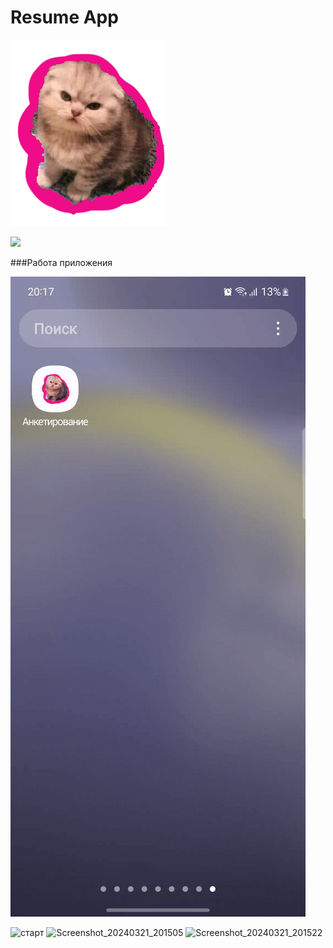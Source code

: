 
# Resume App

![](https://github.com/KarinaRomanova/Resume/blob/main/app/src/main/res/drawable/kittypic.png?raw=true)

![](https://img.shields.io/badge/release-v1.0.0-blue
) 



###Работа приложения

![](https://github.com/KarinaRomanova/Resume/blob/main/Screen_recording_20240321_201732-ezgif.com-video-to-gif-converter.gif)

![старт](https://github.com/KarinaRomanova/Resume/assets/57966840/8f3f7fe9-d5e7-4166-af5a-616f821828f8)
![Screenshot_20240321_201505](https://github.com/KarinaRomanova/Resume/assets/57966840/5075f6bb-e34d-495e-b1c5-ef85a5c57bad)
![Screenshot_20240321_201522](https://github.com/KarinaRomanova/Resume/assets/57966840/10e661be-12f4-4f1e-b0e9-fc465cc81e03)

